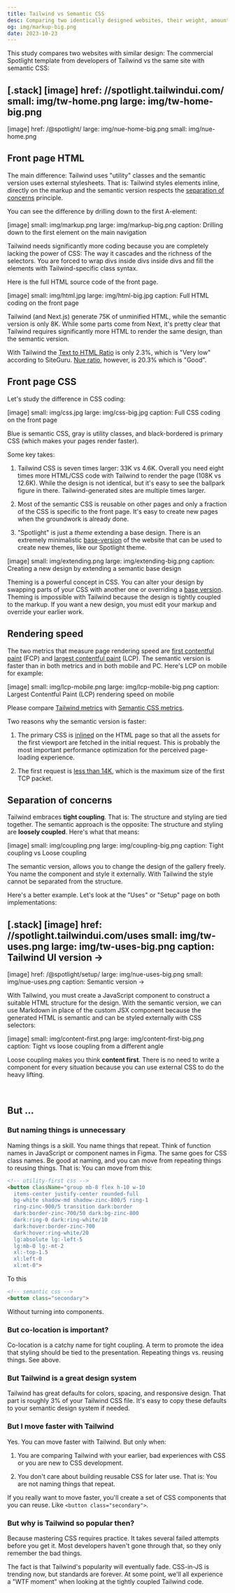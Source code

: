 ```yaml
---
title: Tailwind vs Semantic CSS
desc: Comparing two identically designed websites, their weight, amount of HTML and CSS, rendering speed, and best practices.
og: img/markup-big.png
date: 2023-10-23
---
```



This study compares two websites with similar design: The commercial Spotlight template from developers of Tailwind vs the same site with semantic CSS:

[.stack]
  [image]
    href: //spotlight.tailwindui.com/
    small: img/tw-home.png
    large: img/tw-home-big.png
  ---
  [image]
    href: /@spotlight/
    large: img/nue-home-big.png
    small: img/nue-home.png


## Front page HTML
The main difference: Tailwind uses "utility" classes and the semantic version uses external stylesheets. That is: Tailwind styles elements inline, directly on the markup and the semantic version respects the [separation of concerns](//en.wikipedia.org/wiki/Separation_of_concerns) principle.

You can see the difference by drilling down to the first A-element:

[image]
  small: img/markup.png
  large: img/markup-big.png
  caption: Drilling down to the first element on the main navigation


Tailwind needs significantly more coding because you are completely lacking the power of CSS: The way it cascades and the richness of the selectors. You are forced to wrap divs inside divs inside divs and fill the elements with Tailwind-specific class syntax.

Here is the full HTML source code of the front page.

[image]
  small: img/html.jpg
  large: img/html-big.jpg
  caption: Full HTML coding on the front page


Tailwind (and Next.js) generate 75K of unminified HTML, while the semantic version is only 8K. While some parts come from Next, it's pretty clear that Tailwind requires significantly more HTML to render the same design, than the semantic version.

With Tailwind the [Text to HTML Ratio][tw-ratio] is only 2.3%, which is "Very low" according to SiteGuru. [Nue ratio][nue-ratio], however, is 20.3% which is "Good".

[tw-ratio]: //www.siteguru.co/free-seo-tools/text-to-html-ratio?url=spotlight.tailwindui.com

[nue-ratio]: //www.siteguru.co/free-seo-tools/text-to-html-ratio?url=nuejs.org/@spotlight/


## Front page CSS
Let's study the difference in CSS coding:

[image]
  small: img/css.jpg
  large: img/css-big.jpg
  caption: Full CSS coding on the front page


Blue is semantic CSS, gray is utility classes, and black-bordered is primary CSS (which makes your pages render faster).

Some key takes:

1. Tailwind CSS is seven times larger: 33K vs 4.6K. Overall you need eight times more HTML/CSS code with Tailwind to render the page (108K vs 12.6K). While the design is not identical, but it's easy to see the ballpark figure in there. Tailwind-generated sites are multiple times larger.

2. Most of the semantic CSS is reusable on other pages and only a fraction of the CSS is specific to the front page. It's easy to create new pages when the groundwork is already done.

3. "Spotlight" is just a *theme* extending a base design. There is an extremely minimalistic [base-version](/@base/) of the website that can be used to create new themes, like our Spotlight theme.

[image]
  small: img/extending.png
  large: img/extending-big.png
  caption: Creating a new design by extending a semantic base design


Theming is a powerful concept in CSS. You can alter your design by swapping parts of your CSS with another one or overriding a [base version](/@base/). Theming is impossible with Tailwind because the design is tightly coupled to the markup. If you want a new design, you must edit your markup and override your earlier work.


## Rendering speed
The two metrics that measure page rendering speed are [first contentful paint](//web.dev/articles/fcp) (FCP) and [largest contentful paint](//web.dev/articles/lcp) (LCP). The semantic version is faster than in both metrics and in both mobile and PC. Here's LCP on mobile for example:

[image]
  small: img/lcp-mobile.png
  large: img/lcp-mobile-big.png
  caption: Largest Contentful Paint (LCP) rendering speed on mobile


Please compare [Tailwind metrics](//pagespeed.web.dev/analysis/https-spotlight-tailwindui-com/cqtnf4xxoy?form_factor=mobile) with [Semantic CSS metrics](//pagespeed.web.dev/analysis/https-nuejs-org-spotlight/6nnhwwnz8b?form_factor=mobile).

Two reasons why the semantic version is faster:

1. The primary CSS is [inlined](//imkev.dev/loading-css) on the HTML page so that all the assets for the first viewport are fetched in the initial request. This is probably the most important performance optimization for the perceived page-loading experience.

2. The first request is [less than 14K][14k], which is the maximum size of the first TCP packet.

[14k]: //endtimes.dev/why-your-website-should-be-under-14kb-in-size/


## Separation of concerns
Tailwind embraces **tight coupling**. That is: The structure and styling are tied together. The semantic approach is the opposite: The structure and styling are **loosely coupled**. Here's what that means:

[image]
  small: img/coupling.png
  large: img/coupling-big.png
  caption: Tight coupling vs Loose coupling


The semantic version, allows you to change the design of the gallery freely. You name the component and style it externally. With Tailwind the style cannot be separated from the structure.

Here's a better example. Let's look at the "Uses" or "Setup" page on both implementations:

[.stack]
  [image]
    href: //spotlight.tailwindui.com/uses
    small: img/tw-uses.png
    large: img/tw-uses-big.png
    caption: Tailwind UI version →
  ---
  [image]
    href: /@spotlight/setup/
    large: img/nue-uses-big.png
    small: img/nue-uses.png
    caption: Semantic version →

With Tailwind, you must create a JavaScript component to construct a suitable HTML structure for the design. With the semantic version, we can use Markdown in place of the custom JSX component because the generated HTML is semantic and can be styled externally with CSS selectors:

[image]
  small: img/content-first.png
  large: img/content-first-big.png
  caption: Tight vs loose coupling from a different angle

Loose coupling makes you think **content first**. There is no need to write a component for every situation because you can use external CSS to do the heavy lifting.

&nbsp;


## But ...


### But naming things is unnecessary
Naming things is a skill. You name things that repeat. Think of function names in JavaScript or component names in Figma. The same goes for CSS class names. Be good at naming, and you can move from repeating things to reusing things. That is: You can move from this:

```html
<!-- utility-first css -->
<button className="group mb-8 flex h-10 w-10
  items-center justify-center rounded-full
  bg-white shadow-md shadow-zinc-800/5 ring-1
  ring-zinc-900/5 transition dark:border
  dark:border-zinc-700/50 dark:bg-zinc-800
  dark:ring-0 dark:ring-white/10
  dark:hover:border-zinc-700
  dark:hover:ring-white/20
  lg:absolute lg:-left-5
  lg:mb-0 lg:-mt-2
  xl:-top-1.5
  xl:left-0
  xl:mt-0">
```

To this

```html
<!-- semantic css -->
<button class="secondary">
```

Without turning into components.


### But co-location is important?
Co-location is a catchy name for tight coupling. A term to promote the idea that styling should be tied to the presentation. Repeating things vs. reusing things. See above.


### But Tailwind is a great design system
Tailwind has great defaults for colors, spacing, and responsive design. That part is roughly 3% of your Tailwind CSS file. It's easy to copy these defaults to your semantic design system if needed.


### But I move faster with Tailwind
Yes. You can move faster with Tailwind. But only when:

1. You are comparing Tailwind with your earlier, bad experiences with CSS or you are new to CSS development.

2. You don't care about building reusable CSS for later use. That is: You are not naming things that repeat.

If you really want to move faster, you'll create a set of CSS components that you can reuse. Like `<button class="secondary">`.


### But why is Tailwind so popular then?
Because mastering CSS requires practice. It takes several failed attempts before you get it. Most developers haven't gone through that, so they only remember the bad things.

The fact is that Tailwind's popularity will eventually fade. CSS-in-JS is trending now, but standards are forever. At some point, we'll all experience a "WTF moment" when looking at the tightly coupled Tailwind code.
